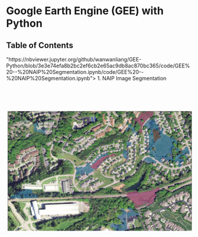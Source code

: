 
<h1> Google Earth Engine (GEE) with Python </h1>

<h2> Table of Contents </h2> "https://nbviewer.jupyter.org/github/wanwanliang/GEE-Python/blob/3e3e74efa8b2bc2ef6cb2e65ac9db8ac870bc365/code/GEE%20--%20NAIP%20Segmentation.ipynb/code/GEE%20--%20NAIP%20Segmentation.ipynb"> 1. NAIP Image Segmentation </a> </h3>


<br/><br/><br/>


![For Spatial Analysis](/files/map.PNG)
